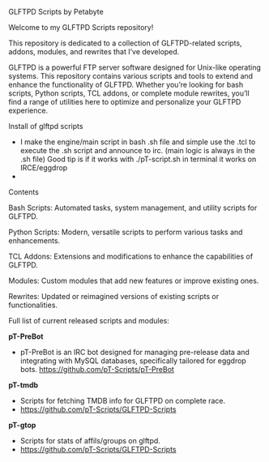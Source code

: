 GLFTPD Scripts by Petabyte

Welcome to my GLFTPD Scripts repository!

This repository is dedicated to a collection of GLFTPD-related scripts, addons, modules, and rewrites that I’ve developed.

GLFTPD is a powerful FTP server software designed for Unix-like operating systems. This repository contains various scripts and tools to extend and enhance the functionality of GLFTPD. Whether you’re looking for bash scripts, Python scripts, TCL addons, or complete module rewrites, you’ll find a range of utilities here to optimize and personalize your GLFTPD experience.

Install of glftpd scripts

- I make the engine/main script in bash .sh file and simple use the .tcl to execute the .sh script and announce to irc. (main logic is always in the .sh file)
Good tip is if it works with ./pT-script.sh in terminal it works on IRCE/eggdrop
- 
Contents

Bash Scripts: Automated tasks, system management, and utility scripts for GLFTPD.

Python Scripts: Modern, versatile scripts to perform various tasks and enhancements.

TCL Addons: Extensions and modifications to enhance the capabilities of GLFTPD.

Modules: Custom modules that add new features or improve existing ones.

Rewrites: Updated or reimagined versions of existing scripts or functionalities.


Full list of current released scripts and modules:

**pT-PreBot**  
- pT-PreBot is an IRC bot designed for managing pre-release data and integrating with MySQL databases, specifically tailored for eggdrop bots. https://github.com/pT-Scripts/pT-PreBot

**pT-tmdb**
- Scripts for fetching TMDB info for GLFTPD on complete race.
- https://github.com/pT-Scripts/GLFTPD-Scripts

**pT-gtop**
- Scripts for stats of affils/groups on glftpd.
- https://github.com/pT-Scripts/GLFTPD-Scripts
